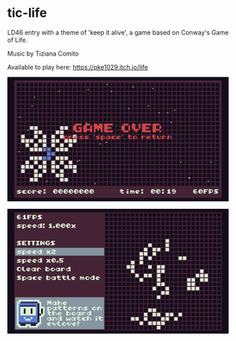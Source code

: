 # tic-life
LD46 entry with a theme of 'keep it alive', a game based on Conway's Game of Life.

Music by Tiziana Comito

Available to play here: https://pke1029.itch.io/life

![Image screen1](https://github.com/pke1029/tic-life/blob/master/screen1.png)

![Image screen1](https://github.com/pke1029/tic-life/blob/master/screen2.png)
